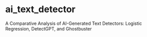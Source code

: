 # ai_text_detector
A Comparative Analysis of AI-Generated Text Detectors: Logistic Regression, DetectGPT, and Ghostbuster
